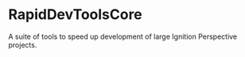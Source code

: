 # RapidDevToolsCore
A suite of tools to speed up development of large Ignition Perspective projects. 
